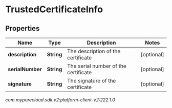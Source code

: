 # TrustedCertificateInfo


## Properties

| Name | Type | Description | Notes |
| ------------ | ------------- | ------------- | ------------- |
| **description** | **String** | The description of the certificate |  [optional] |
| **serialNumber** | **String** | The serial number of the certificate |  [optional] |
| **signature** | **String** | The signature of the certificate |  [optional] |




_com.mypurecloud.sdk.v2:platform-client-v2:222.1.0_
